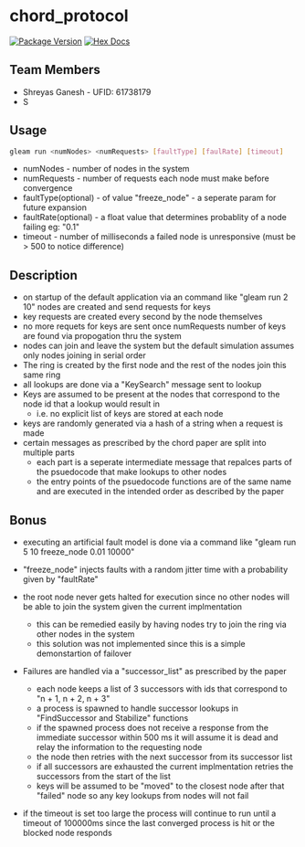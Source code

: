 # chord_protocol

[![Package Version](https://img.shields.io/hexpm/v/chord_protocol)](https://hex.pm/packages/chord_protocol)
[![Hex Docs](https://img.shields.io/badge/hex-docs-ffaff3)](https://hexdocs.pm/chord_protocol/)

## Team Members
- Shreyas Ganesh - UFID: 61738179
- S

## Usage
```sh
gleam run <numNodes> <numRequests> [faultType] [faulRate] [timeout]
```
- numNodes - number of nodes in the system
- numRequests - number of requests each node must make before convergence
- faultType(optional) - of value "freeze_node" - a seperate param for future expansion
- faultRate(optional) - a float value that determines probablity of a node failing eg: "0.1"
- timeout - number of milliseconds a failed node is unresponsive (must be > 500 to notice difference)

## Description
- on startup of the default application via an command like "gleam run 2 10" 
nodes are created and send requests for keys
- key requests are created every second by the node themselves
- no more requets for keys are sent once numRequests number of keys are found via propogation thru the system
- nodes can join and leave the system but the default simulation assumes only nodes joining in serial order
- The ring is created by the first node and the rest of the nodes join this same ring
- all lookups are done via a "KeySearch" message sent to lookup
- Keys are assumed to be present at the nodes that correspond to the node id that a lookup would result in
    - i.e. no explicit list of keys are stored at each node
- keys are randomly generated via a hash of a string when a request is made
- certain messages as prescribed by the chord paper are split into multiple parts
    - each part is a seperate intermediate message that repalces parts of the psuedocode that 
    make lookups to other nodes
    - the entry points of the psuedocode functions are of the same name and are executed in the 
    intended order as described by the paper

## Bonus
- executing an artificial fault model is done via a command like "gleam run 5 10 freeze_node 0.01 10000"
- "freeze_node" injects faults with a random jitter time with a probability given by "faultRate"
- the root node never gets halted for execution since no other nodes will be able to join the system given the current implmentation
    - this can be remedied easily by having nodes try to join the ring via other nodes in the system
    - this solution was not implemented since this is a simple demonstartion of failover
- Failures are handled via a "successor_list" as prescribed by the paper
    - each node keeps a list of 3 successors with ids that correspond to "n + 1, n + 2, n + 3"
    - a process is spawned to handle successor lookups in "FindSuccessor and Stabilize" functions
    - if the spawned process does not receive a response from the immediate successor within 500 ms
    it will assume it is dead and relay the information to the requesting node
    - the node then retries with the next successor from its successor list
    - if all successors are exhausted the current implmentation retries the successors 
    from the start of the list
    - keys will be assumed to be "moved" to the closest node after that "failed" node
    so any key lookups from nodes will not fail

- if the timeout is set too large the process will continue to run until a timeout 
of 100000ms since the last converged process is hit or the blocked node responds
